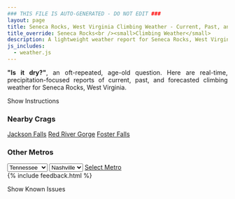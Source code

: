 ```yaml
---
### THIS FILE IS AUTO-GENERATED - DO NOT EDIT ###
layout: page
title: Seneca Rocks, West Virginia Climbing Weather - Current, Past, and Forecasted Report
title_override: Seneca Rocks<br /><small>Climbing Weather</small>
description: A lightweight weather report for Seneca Rocks, West Virginia. Optimized for slow internet connections.
js_includes:
  - weather.js
---
```


<section class="measure center lh-copy f5-ns f6 ph2 mv4" style="text-align: justify;">
<strong>"Is it dry?"</strong>, an oft-repeated, age-old question. Here are real-time,
precipitation-focused reports of current, past, and forecasted climbing weather for Seneca Rocks, West Virginia.
</section>

<p id="settings-toggle" class="mw5 b center tc hover-light-red black-70 pointer">Show Instructions</p>
<section id="settings" class="overflow-hidden" style="display:none;">
    <div class="mv2 ph2 center">
        <div class="fn f6 tc pv2">
            <p class="measure lh-copy center"><strong>Show/hide hourly forecasts</strong> by clicking the desired day.</p>
            <hr class="mw5 p0 mv2 o-60 b0 bt b--light-red light-red bg-light-red">
            <p class="measure lh-copy center"><strong>Current and Past conditions</strong> are measured by the nearest weather station. <strong>Forecast conditions</strong> are calculated and polled separately.</p>
            <hr class="mw5 p0 mv2 o-60 b0 bt b--light-red light-red bg-light-red">
            <p class="measure lh-copy center"><strong>Having issues?</strong> Try <a id="clear-cache" class="no-underline relative fancy-link light-red hover-light-red" href="#">clearing the local cache</a>.</p>
            <hr class="mw5 p0 mv2 o-60 b0 bt b--light-red light-red bg-light-red">
            <p class="measure lh-copy center">Weather data sourced from <a class="no-underline fancy-link relative light-red" target="_blank" href="https://www.weather.gov/documentation/services-web-api">weather.gov</a>.</p>
        </div>
    </div>
</section>
<section id="weather" data-crag="seneca-rocks-west-virginia" class="mv4-ns mv3 ph2 center"></section>
<section id="nearby" class="tc lh-copy">
  <h3>Nearby Crags</h3>
<a class="nowrap no-underline fancy-link relative light-red mh3" href="/crags/jackson-falls-illinois-weather.html">Jackson Falls</a>
<a class="nowrap no-underline fancy-link relative light-red mh3" href="/crags/red-river-gorge-kentucky-weather.html">Red River Gorge</a>
<a class="nowrap no-underline fancy-link relative light-red mh3" href="/crags/foster-falls-tennessee-weather.html">Foster Falls</a>
</section>
<section id="nearby" class="tc lh-copy">
  <h3>Other Metros</h3>
  <select class="ma1 bg-near-white pa2" id="stateSel">
    <option value="Texas">Texas</option>
    <option value="Washington">Washington</option>
    <option value="Colorado">Colorado</option>
    <option value="Tennessee" selected>Tennessee</option>
    <option value="Utah">Utah</option>
    <option value="California">California</option>
  </select>
  <select class="ma1 bg-near-white pa2" id="citySel">
    <option value="Nashville" selected>Nashville</option>
  </select>
  <a id="selectMetro" class="f6 link dim ph3 pv2 ma1 dib white bg-light-red" href="/crags/nashville-tennessee-weather.html">Select Metro</a>
  <script>
    var states = [];
    states["Texas"] = "Austin"
    states["Washington"] = "Seattle"
    states["Colorado"] = "Denver"
    states["Tennessee"] = "Nashville"
    states["Utah"] = "Salt Lake City"
    states["California"] = "San Francisco|Los Angeles"
  </script>
</section>
{% include feedback.html %}
<p id="issues-toggle" class="mw5 b center tc hover-light-red black-70 pointer">Show Known Issues</p>
<section id="issues" class="overflow-hidden tc f6">
</section>

<script>
  var weekly_LWX_14_57 = {"updated":"2022-03-15T08:31:41+00:00","units":"us","forecastGenerator":"BaselineForecastGenerator","generatedAt":"2022-03-15T08:38:47+00:00","updateTime":"2022-03-15T08:31:41+00:00","validTimes":"2022-03-15T02:00:00+00:00/P7DT23H","elevation":{"unitCode":"wmoUnit:m","value":631.8504},"periods":[{"number":1,"name":"Overnight","startTime":"2022-03-15T04:00:00-04:00","endTime":"2022-03-15T06:00:00-04:00","isDaytime":false,"temperature":36,"temperatureUnit":"F","temperatureTrend":null,"windSpeed":"3 mph","windDirection":"SW","icon":"https://api.weather.gov/icons/land/night/few?size=medium","shortForecast":"Mostly Clear","detailedForecast":"Mostly clear, with a low around 36. Southwest wind around 3 mph."},{"number":2,"name":"Tuesday","startTime":"2022-03-15T06:00:00-04:00","endTime":"2022-03-15T18:00:00-04:00","isDaytime":true,"temperature":60,"temperatureUnit":"F","temperatureTrend":null,"windSpeed":"3 to 8 mph","windDirection":"W","icon":"https://api.weather.gov/icons/land/day/sct?size=medium","shortForecast":"Mostly Sunny","detailedForecast":"Mostly sunny, with a high near 60. West wind 3 to 8 mph."},{"number":3,"name":"Tuesday Night","startTime":"2022-03-15T18:00:00-04:00","endTime":"2022-03-16T06:00:00-04:00","isDaytime":false,"temperature":37,"temperatureUnit":"F","temperatureTrend":null,"windSpeed":"2 to 7 mph","windDirection":"SW","icon":"https://api.weather.gov/icons/land/night/few?size=medium","shortForecast":"Mostly Clear","detailedForecast":"Mostly clear, with a low around 37. Southwest wind 2 to 7 mph."},{"number":4,"name":"Wednesday","startTime":"2022-03-16T06:00:00-04:00","endTime":"2022-03-16T18:00:00-04:00","isDaytime":true,"temperature":64,"temperatureUnit":"F","temperatureTrend":null,"windSpeed":"2 to 8 mph","windDirection":"S","icon":"https://api.weather.gov/icons/land/day/sct?size=medium","shortForecast":"Mostly Sunny","detailedForecast":"Mostly sunny, with a high near 64. South wind 2 to 8 mph."},{"number":5,"name":"Wednesday Night","startTime":"2022-03-16T18:00:00-04:00","endTime":"2022-03-17T06:00:00-04:00","isDaytime":false,"temperature":46,"temperatureUnit":"F","temperatureTrend":null,"windSpeed":"2 to 7 mph","windDirection":"SE","icon":"https://api.weather.gov/icons/land/night/rain_showers,40/rain_showers,60?size=medium","shortForecast":"Rain Showers Likely","detailedForecast":"Rain showers likely after 8pm. Mostly cloudy, with a low around 46. Southeast wind 2 to 7 mph. Chance of precipitation is 60%."},{"number":6,"name":"Thursday","startTime":"2022-03-17T06:00:00-04:00","endTime":"2022-03-17T18:00:00-04:00","isDaytime":true,"temperature":60,"temperatureUnit":"F","temperatureTrend":null,"windSpeed":"5 mph","windDirection":"NE","icon":"https://api.weather.gov/icons/land/day/rain_showers,60/rain_showers,50?size=medium","shortForecast":"Rain Showers Likely","detailedForecast":"Rain showers likely. Mostly cloudy, with a high near 60. Chance of precipitation is 60%."},{"number":7,"name":"Thursday Night","startTime":"2022-03-17T18:00:00-04:00","endTime":"2022-03-18T06:00:00-04:00","isDaytime":false,"temperature":45,"temperatureUnit":"F","temperatureTrend":null,"windSpeed":"3 mph","windDirection":"W","icon":"https://api.weather.gov/icons/land/night/rain_showers,50/sct?size=medium","shortForecast":"Chance Rain Showers then Partly Cloudy","detailedForecast":"A chance of rain showers before 8pm. Partly cloudy, with a low around 45. Chance of precipitation is 50%."},{"number":8,"name":"Friday","startTime":"2022-03-18T06:00:00-04:00","endTime":"2022-03-18T18:00:00-04:00","isDaytime":true,"temperature":68,"temperatureUnit":"F","temperatureTrend":null,"windSpeed":"2 to 10 mph","windDirection":"SW","icon":"https://api.weather.gov/icons/land/day/sct/rain_showers,40?size=medium","shortForecast":"Mostly Sunny then Chance Rain Showers","detailedForecast":"A chance of rain showers after 2pm. Mostly sunny, with a high near 68. Chance of precipitation is 40%."},{"number":9,"name":"Friday Night","startTime":"2022-03-18T18:00:00-04:00","endTime":"2022-03-19T06:00:00-04:00","isDaytime":false,"temperature":42,"temperatureUnit":"F","temperatureTrend":null,"windSpeed":"10 mph","windDirection":"SW","icon":"https://api.weather.gov/icons/land/night/rain_showers,70?size=medium","shortForecast":"Rain Showers Likely","detailedForecast":"Rain showers likely. Mostly cloudy, with a low around 42. Chance of precipitation is 70%."},{"number":10,"name":"Saturday","startTime":"2022-03-19T06:00:00-04:00","endTime":"2022-03-19T18:00:00-04:00","isDaytime":true,"temperature":53,"temperatureUnit":"F","temperatureTrend":null,"windSpeed":"10 to 15 mph","windDirection":"W","icon":"https://api.weather.gov/icons/land/day/rain_showers,40/rain_showers,30?size=medium","shortForecast":"Chance Rain Showers","detailedForecast":"A chance of rain showers. Mostly sunny, with a high near 53. Chance of precipitation is 40%."},{"number":11,"name":"Saturday Night","startTime":"2022-03-19T18:00:00-04:00","endTime":"2022-03-20T06:00:00-04:00","isDaytime":false,"temperature":35,"temperatureUnit":"F","temperatureTrend":null,"windSpeed":"15 mph","windDirection":"W","icon":"https://api.weather.gov/icons/land/night/rain_showers/sct?size=medium","shortForecast":"Slight Chance Rain Showers then Partly Cloudy","detailedForecast":"A slight chance of rain showers before 8pm. Partly cloudy, with a low around 35."},{"number":12,"name":"Sunday","startTime":"2022-03-20T06:00:00-04:00","endTime":"2022-03-20T18:00:00-04:00","isDaytime":true,"temperature":56,"temperatureUnit":"F","temperatureTrend":null,"windSpeed":"13 mph","windDirection":"W","icon":"https://api.weather.gov/icons/land/day/few?size=medium","shortForecast":"Sunny","detailedForecast":"Sunny, with a high near 56."},{"number":13,"name":"Sunday Night","startTime":"2022-03-20T18:00:00-04:00","endTime":"2022-03-21T06:00:00-04:00","isDaytime":false,"temperature":36,"temperatureUnit":"F","temperatureTrend":null,"windSpeed":"7 to 12 mph","windDirection":"W","icon":"https://api.weather.gov/icons/land/night/few?size=medium","shortForecast":"Mostly Clear","detailedForecast":"Mostly clear, with a low around 36."},{"number":14,"name":"Monday","startTime":"2022-03-21T06:00:00-04:00","endTime":"2022-03-21T18:00:00-04:00","isDaytime":true,"temperature":63,"temperatureUnit":"F","temperatureTrend":null,"windSpeed":"8 mph","windDirection":"W","icon":"https://api.weather.gov/icons/land/day/few?size=medium","shortForecast":"Sunny","detailedForecast":"Sunny, with a high near 63."}]}
  var hourly_LWX_14_57 = {"@context":["https://geojson.org/geojson-ld/geojson-context.jsonld",{"@version":"1.1","wx":"https://api.weather.gov/ontology#","geo":"http://www.opengis.net/ont/geosparql#","unit":"http://codes.wmo.int/common/unit/","@vocab":"https://api.weather.gov/ontology#"}],"type":"Feature","geometry":{"type":"Polygon","coordinates":[[[-79.3972496,38.8393141],[-79.40051389999999,38.8173131],[-79.37227449999999,38.8147678],[-79.36900429999999,38.8367685],[-79.3972496,38.8393141]]]},"properties":{"updated":"2022-03-15T08:31:41+00:00","units":"us","forecastGenerator":"HourlyForecastGenerator","generatedAt":"2022-03-15T08:38:48+00:00","updateTime":"2022-03-15T08:31:41+00:00","validTimes":"2022-03-15T02:00:00+00:00/P7DT23H","elevation":{"unitCode":"wmoUnit:m","value":631.8504},"periods":[{"number":1,"name":"","startTime":"2022-03-15T04:00:00-04:00","endTime":"2022-03-15T05:00:00-04:00","isDaytime":false,"temperature":38,"temperatureUnit":"F","temperatureTrend":null,"windSpeed":"3 mph","windDirection":"SW","icon":"https://api.weather.gov/icons/land/night/few?size=small","shortForecast":"Mostly Clear","detailedForecast":""},{"number":2,"name":"","startTime":"2022-03-15T05:00:00-04:00","endTime":"2022-03-15T06:00:00-04:00","isDaytime":false,"temperature":38,"temperatureUnit":"F","temperatureTrend":null,"windSpeed":"3 mph","windDirection":"SW","icon":"https://api.weather.gov/icons/land/night/few?size=small","shortForecast":"Mostly Clear","detailedForecast":""},{"number":3,"name":"","startTime":"2022-03-15T06:00:00-04:00","endTime":"2022-03-15T07:00:00-04:00","isDaytime":true,"temperature":38,"temperatureUnit":"F","temperatureTrend":null,"windSpeed":"3 mph","windDirection":"SW","icon":"https://api.weather.gov/icons/land/day/sct?size=small","shortForecast":"Mostly Sunny","detailedForecast":""},{"number":4,"name":"","startTime":"2022-03-15T07:00:00-04:00","endTime":"2022-03-15T08:00:00-04:00","isDaytime":true,"temperature":37,"temperatureUnit":"F","temperatureTrend":null,"windSpeed":"3 mph","windDirection":"W","icon":"https://api.weather.gov/icons/land/day/sct?size=small","shortForecast":"Mostly Sunny","detailedForecast":""},{"number":5,"name":"","startTime":"2022-03-15T08:00:00-04:00","endTime":"2022-03-15T09:00:00-04:00","isDaytime":true,"temperature":39,"temperatureUnit":"F","temperatureTrend":null,"windSpeed":"5 mph","windDirection":"W","icon":"https://api.weather.gov/icons/land/day/sct?size=small","shortForecast":"Mostly Sunny","detailedForecast":""},{"number":6,"name":"","startTime":"2022-03-15T09:00:00-04:00","endTime":"2022-03-15T10:00:00-04:00","isDaytime":true,"temperature":44,"temperatureUnit":"F","temperatureTrend":null,"windSpeed":"5 mph","windDirection":"W","icon":"https://api.weather.gov/icons/land/day/sct?size=small","shortForecast":"Mostly Sunny","detailedForecast":""},{"number":7,"name":"","startTime":"2022-03-15T10:00:00-04:00","endTime":"2022-03-15T11:00:00-04:00","isDaytime":true,"temperature":50,"temperatureUnit":"F","temperatureTrend":null,"windSpeed":"7 mph","windDirection":"W","icon":"https://api.weather.gov/icons/land/day/sct?size=small","shortForecast":"Mostly Sunny","detailedForecast":""},{"number":8,"name":"","startTime":"2022-03-15T11:00:00-04:00","endTime":"2022-03-15T12:00:00-04:00","isDaytime":true,"temperature":54,"temperatureUnit":"F","temperatureTrend":null,"windSpeed":"8 mph","windDirection":"W","icon":"https://api.weather.gov/icons/land/day/sct?size=small","shortForecast":"Mostly Sunny","detailedForecast":""},{"number":9,"name":"","startTime":"2022-03-15T12:00:00-04:00","endTime":"2022-03-15T13:00:00-04:00","isDaytime":true,"temperature":57,"temperatureUnit":"F","temperatureTrend":null,"windSpeed":"8 mph","windDirection":"W","icon":"https://api.weather.gov/icons/land/day/sct?size=small","shortForecast":"Mostly Sunny","detailedForecast":""},{"number":10,"name":"","startTime":"2022-03-15T13:00:00-04:00","endTime":"2022-03-15T14:00:00-04:00","isDaytime":true,"temperature":58,"temperatureUnit":"F","temperatureTrend":null,"windSpeed":"7 mph","windDirection":"W","icon":"https://api.weather.gov/icons/land/day/bkn?size=small","shortForecast":"Partly Sunny","detailedForecast":""},{"number":11,"name":"","startTime":"2022-03-15T14:00:00-04:00","endTime":"2022-03-15T15:00:00-04:00","isDaytime":true,"temperature":60,"temperatureUnit":"F","temperatureTrend":null,"windSpeed":"7 mph","windDirection":"W","icon":"https://api.weather.gov/icons/land/day/bkn?size=small","shortForecast":"Partly Sunny","detailedForecast":""},{"number":12,"name":"","startTime":"2022-03-15T15:00:00-04:00","endTime":"2022-03-15T16:00:00-04:00","isDaytime":true,"temperature":60,"temperatureUnit":"F","temperatureTrend":null,"windSpeed":"8 mph","windDirection":"W","icon":"https://api.weather.gov/icons/land/day/sct?size=small","shortForecast":"Mostly Sunny","detailedForecast":""},{"number":13,"name":"","startTime":"2022-03-15T16:00:00-04:00","endTime":"2022-03-15T17:00:00-04:00","isDaytime":true,"temperature":60,"temperatureUnit":"F","temperatureTrend":null,"windSpeed":"8 mph","windDirection":"W","icon":"https://api.weather.gov/icons/land/day/sct?size=small","shortForecast":"Mostly Sunny","detailedForecast":""},{"number":14,"name":"","startTime":"2022-03-15T17:00:00-04:00","endTime":"2022-03-15T18:00:00-04:00","isDaytime":true,"temperature":60,"temperatureUnit":"F","temperatureTrend":null,"windSpeed":"8 mph","windDirection":"W","icon":"https://api.weather.gov/icons/land/day/sct?size=small","shortForecast":"Mostly Sunny","detailedForecast":""},{"number":15,"name":"","startTime":"2022-03-15T18:00:00-04:00","endTime":"2022-03-15T19:00:00-04:00","isDaytime":false,"temperature":57,"temperatureUnit":"F","temperatureTrend":null,"windSpeed":"7 mph","windDirection":"W","icon":"https://api.weather.gov/icons/land/night/few?size=small","shortForecast":"Mostly Clear","detailedForecast":""},{"number":16,"name":"","startTime":"2022-03-15T19:00:00-04:00","endTime":"2022-03-15T20:00:00-04:00","isDaytime":false,"temperature":54,"temperatureUnit":"F","temperatureTrend":null,"windSpeed":"5 mph","windDirection":"W","icon":"https://api.weather.gov/icons/land/night/few?size=small","shortForecast":"Mostly Clear","detailedForecast":""},{"number":17,"name":"","startTime":"2022-03-15T20:00:00-04:00","endTime":"2022-03-15T21:00:00-04:00","isDaytime":false,"temperature":50,"temperatureUnit":"F","temperatureTrend":null,"windSpeed":"5 mph","windDirection":"W","icon":"https://api.weather.gov/icons/land/night/few?size=small","shortForecast":"Mostly Clear","detailedForecast":""},{"number":18,"name":"","startTime":"2022-03-15T21:00:00-04:00","endTime":"2022-03-15T22:00:00-04:00","isDaytime":false,"temperature":47,"temperatureUnit":"F","temperatureTrend":null,"windSpeed":"3 mph","windDirection":"SW","icon":"https://api.weather.gov/icons/land/night/few?size=small","shortForecast":"Mostly Clear","detailedForecast":""},{"number":19,"name":"","startTime":"2022-03-15T22:00:00-04:00","endTime":"2022-03-15T23:00:00-04:00","isDaytime":false,"temperature":46,"temperatureUnit":"F","temperatureTrend":null,"windSpeed":"3 mph","windDirection":"SW","icon":"https://api.weather.gov/icons/land/night/few?size=small","shortForecast":"Mostly Clear","detailedForecast":""},{"number":20,"name":"","startTime":"2022-03-15T23:00:00-04:00","endTime":"2022-03-16T00:00:00-04:00","isDaytime":false,"temperature":44,"temperatureUnit":"F","temperatureTrend":null,"windSpeed":"3 mph","windDirection":"SW","icon":"https://api.weather.gov/icons/land/night/few?size=small","shortForecast":"Mostly Clear","detailedForecast":""},{"number":21,"name":"","startTime":"2022-03-16T00:00:00-04:00","endTime":"2022-03-16T01:00:00-04:00","isDaytime":false,"temperature":44,"temperatureUnit":"F","temperatureTrend":null,"windSpeed":"2 mph","windDirection":"W","icon":"https://api.weather.gov/icons/land/night/few?size=small","shortForecast":"Mostly Clear","detailedForecast":""},{"number":22,"name":"","startTime":"2022-03-16T01:00:00-04:00","endTime":"2022-03-16T02:00:00-04:00","isDaytime":false,"temperature":43,"temperatureUnit":"F","temperatureTrend":null,"windSpeed":"3 mph","windDirection":"W","icon":"https://api.weather.gov/icons/land/night/few?size=small","shortForecast":"Mostly Clear","detailedForecast":""},{"number":23,"name":"","startTime":"2022-03-16T02:00:00-04:00","endTime":"2022-03-16T03:00:00-04:00","isDaytime":false,"temperature":42,"temperatureUnit":"F","temperatureTrend":null,"windSpeed":"5 mph","windDirection":"SW","icon":"https://api.weather.gov/icons/land/night/few?size=small","shortForecast":"Mostly Clear","detailedForecast":""},{"number":24,"name":"","startTime":"2022-03-16T03:00:00-04:00","endTime":"2022-03-16T04:00:00-04:00","isDaytime":false,"temperature":41,"temperatureUnit":"F","temperatureTrend":null,"windSpeed":"2 mph","windDirection":"SW","icon":"https://api.weather.gov/icons/land/night/few?size=small","shortForecast":"Mostly Clear","detailedForecast":""},{"number":25,"name":"","startTime":"2022-03-16T04:00:00-04:00","endTime":"2022-03-16T05:00:00-04:00","isDaytime":false,"temperature":40,"temperatureUnit":"F","temperatureTrend":null,"windSpeed":"2 mph","windDirection":"SW","icon":"https://api.weather.gov/icons/land/night/few?size=small","shortForecast":"Mostly Clear","detailedForecast":""},{"number":26,"name":"","startTime":"2022-03-16T05:00:00-04:00","endTime":"2022-03-16T06:00:00-04:00","isDaytime":false,"temperature":39,"temperatureUnit":"F","temperatureTrend":null,"windSpeed":"2 mph","windDirection":"SW","icon":"https://api.weather.gov/icons/land/night/few?size=small","shortForecast":"Mostly Clear","detailedForecast":""},{"number":27,"name":"","startTime":"2022-03-16T06:00:00-04:00","endTime":"2022-03-16T07:00:00-04:00","isDaytime":true,"temperature":39,"temperatureUnit":"F","temperatureTrend":null,"windSpeed":"2 mph","windDirection":"SW","icon":"https://api.weather.gov/icons/land/day/few?size=small","shortForecast":"Sunny","detailedForecast":""},{"number":28,"name":"","startTime":"2022-03-16T07:00:00-04:00","endTime":"2022-03-16T08:00:00-04:00","isDaytime":true,"temperature":39,"temperatureUnit":"F","temperatureTrend":null,"windSpeed":"2 mph","windDirection":"SW","icon":"https://api.weather.gov/icons/land/day/few?size=small","shortForecast":"Sunny","detailedForecast":""},{"number":29,"name":"","startTime":"2022-03-16T08:00:00-04:00","endTime":"2022-03-16T09:00:00-04:00","isDaytime":true,"temperature":39,"temperatureUnit":"F","temperatureTrend":null,"windSpeed":"2 mph","windDirection":"SW","icon":"https://api.weather.gov/icons/land/day/few?size=small","shortForecast":"Sunny","detailedForecast":""},{"number":30,"name":"","startTime":"2022-03-16T09:00:00-04:00","endTime":"2022-03-16T10:00:00-04:00","isDaytime":true,"temperature":43,"temperatureUnit":"F","temperatureTrend":null,"windSpeed":"2 mph","windDirection":"SW","icon":"https://api.weather.gov/icons/land/day/few?size=small","shortForecast":"Sunny","detailedForecast":""},{"number":31,"name":"","startTime":"2022-03-16T10:00:00-04:00","endTime":"2022-03-16T11:00:00-04:00","isDaytime":true,"temperature":50,"temperatureUnit":"F","temperatureTrend":null,"windSpeed":"2 mph","windDirection":"S","icon":"https://api.weather.gov/icons/land/day/few?size=small","shortForecast":"Sunny","detailedForecast":""},{"number":32,"name":"","startTime":"2022-03-16T11:00:00-04:00","endTime":"2022-03-16T12:00:00-04:00","isDaytime":true,"temperature":56,"temperatureUnit":"F","temperatureTrend":null,"windSpeed":"3 mph","windDirection":"SE","icon":"https://api.weather.gov/icons/land/day/few?size=small","shortForecast":"Sunny","detailedForecast":""},{"number":33,"name":"","startTime":"2022-03-16T12:00:00-04:00","endTime":"2022-03-16T13:00:00-04:00","isDaytime":true,"temperature":60,"temperatureUnit":"F","temperatureTrend":null,"windSpeed":"5 mph","windDirection":"SE","icon":"https://api.weather.gov/icons/land/day/few?size=small","shortForecast":"Sunny","detailedForecast":""},{"number":34,"name":"","startTime":"2022-03-16T13:00:00-04:00","endTime":"2022-03-16T14:00:00-04:00","isDaytime":true,"temperature":62,"temperatureUnit":"F","temperatureTrend":null,"windSpeed":"6 mph","windDirection":"SE","icon":"https://api.weather.gov/icons/land/day/sct?size=small","shortForecast":"Mostly Sunny","detailedForecast":""},{"number":35,"name":"","startTime":"2022-03-16T14:00:00-04:00","endTime":"2022-03-16T15:00:00-04:00","isDaytime":true,"temperature":63,"temperatureUnit":"F","temperatureTrend":null,"windSpeed":"7 mph","windDirection":"SE","icon":"https://api.weather.gov/icons/land/day/sct?size=small","shortForecast":"Mostly Sunny","detailedForecast":""},{"number":36,"name":"","startTime":"2022-03-16T15:00:00-04:00","endTime":"2022-03-16T16:00:00-04:00","isDaytime":true,"temperature":64,"temperatureUnit":"F","temperatureTrend":null,"windSpeed":"8 mph","windDirection":"SE","icon":"https://api.weather.gov/icons/land/day/sct?size=small","shortForecast":"Mostly Sunny","detailedForecast":""},{"number":37,"name":"","startTime":"2022-03-16T16:00:00-04:00","endTime":"2022-03-16T17:00:00-04:00","isDaytime":true,"temperature":63,"temperatureUnit":"F","temperatureTrend":null,"windSpeed":"8 mph","windDirection":"S","icon":"https://api.weather.gov/icons/land/day/bkn?size=small","shortForecast":"Partly Sunny","detailedForecast":""},{"number":38,"name":"","startTime":"2022-03-16T17:00:00-04:00","endTime":"2022-03-16T18:00:00-04:00","isDaytime":true,"temperature":62,"temperatureUnit":"F","temperatureTrend":null,"windSpeed":"8 mph","windDirection":"S","icon":"https://api.weather.gov/icons/land/day/bkn?size=small","shortForecast":"Partly Sunny","detailedForecast":""},{"number":39,"name":"","startTime":"2022-03-16T18:00:00-04:00","endTime":"2022-03-16T19:00:00-04:00","isDaytime":false,"temperature":59,"temperatureUnit":"F","temperatureTrend":null,"windSpeed":"7 mph","windDirection":"S","icon":"https://api.weather.gov/icons/land/night/bkn?size=small","shortForecast":"Mostly Cloudy","detailedForecast":""},{"number":40,"name":"","startTime":"2022-03-16T19:00:00-04:00","endTime":"2022-03-16T20:00:00-04:00","isDaytime":false,"temperature":56,"temperatureUnit":"F","temperatureTrend":null,"windSpeed":"6 mph","windDirection":"S","icon":"https://api.weather.gov/icons/land/night/bkn?size=small","shortForecast":"Mostly Cloudy","detailedForecast":""},{"number":41,"name":"","startTime":"2022-03-16T20:00:00-04:00","endTime":"2022-03-16T21:00:00-04:00","isDaytime":false,"temperature":53,"temperatureUnit":"F","temperatureTrend":null,"windSpeed":"5 mph","windDirection":"S","icon":"https://api.weather.gov/icons/land/night/rain_showers?size=small","shortForecast":"Chance Rain Showers","detailedForecast":""},{"number":42,"name":"","startTime":"2022-03-16T21:00:00-04:00","endTime":"2022-03-16T22:00:00-04:00","isDaytime":false,"temperature":52,"temperatureUnit":"F","temperatureTrend":null,"windSpeed":"3 mph","windDirection":"S","icon":"https://api.weather.gov/icons/land/night/rain_showers?size=small","shortForecast":"Chance Rain Showers","detailedForecast":""},{"number":43,"name":"","startTime":"2022-03-16T22:00:00-04:00","endTime":"2022-03-16T23:00:00-04:00","isDaytime":false,"temperature":51,"temperatureUnit":"F","temperatureTrend":null,"windSpeed":"2 mph","windDirection":"SE","icon":"https://api.weather.gov/icons/land/night/rain_showers?size=small","shortForecast":"Chance Rain Showers","detailedForecast":""},{"number":44,"name":"","startTime":"2022-03-16T23:00:00-04:00","endTime":"2022-03-17T00:00:00-04:00","isDaytime":false,"temperature":51,"temperatureUnit":"F","temperatureTrend":null,"windSpeed":"2 mph","windDirection":"SE","icon":"https://api.weather.gov/icons/land/night/rain_showers?size=small","shortForecast":"Chance Rain Showers","detailedForecast":""},{"number":45,"name":"","startTime":"2022-03-17T00:00:00-04:00","endTime":"2022-03-17T01:00:00-04:00","isDaytime":false,"temperature":50,"temperatureUnit":"F","temperatureTrend":null,"windSpeed":"2 mph","windDirection":"SE","icon":"https://api.weather.gov/icons/land/night/rain_showers?size=small","shortForecast":"Chance Rain Showers","detailedForecast":""},{"number":46,"name":"","startTime":"2022-03-17T01:00:00-04:00","endTime":"2022-03-17T02:00:00-04:00","isDaytime":false,"temperature":50,"temperatureUnit":"F","temperatureTrend":null,"windSpeed":"3 mph","windDirection":"SE","icon":"https://api.weather.gov/icons/land/night/rain_showers?size=small","shortForecast":"Chance Rain Showers","detailedForecast":""},{"number":47,"name":"","startTime":"2022-03-17T02:00:00-04:00","endTime":"2022-03-17T03:00:00-04:00","isDaytime":false,"temperature":49,"temperatureUnit":"F","temperatureTrend":null,"windSpeed":"3 mph","windDirection":"SE","icon":"https://api.weather.gov/icons/land/night/rain_showers?size=small","shortForecast":"Rain Showers Likely","detailedForecast":""},{"number":48,"name":"","startTime":"2022-03-17T03:00:00-04:00","endTime":"2022-03-17T04:00:00-04:00","isDaytime":false,"temperature":48,"temperatureUnit":"F","temperatureTrend":null,"windSpeed":"3 mph","windDirection":"SE","icon":"https://api.weather.gov/icons/land/night/rain_showers?size=small","shortForecast":"Rain Showers Likely","detailedForecast":""},{"number":49,"name":"","startTime":"2022-03-17T04:00:00-04:00","endTime":"2022-03-17T05:00:00-04:00","isDaytime":false,"temperature":48,"temperatureUnit":"F","temperatureTrend":null,"windSpeed":"2 mph","windDirection":"SE","icon":"https://api.weather.gov/icons/land/night/rain_showers?size=small","shortForecast":"Rain Showers Likely","detailedForecast":""},{"number":50,"name":"","startTime":"2022-03-17T05:00:00-04:00","endTime":"2022-03-17T06:00:00-04:00","isDaytime":false,"temperature":47,"temperatureUnit":"F","temperatureTrend":null,"windSpeed":"2 mph","windDirection":"SE","icon":"https://api.weather.gov/icons/land/night/rain_showers?size=small","shortForecast":"Rain Showers Likely","detailedForecast":""},{"number":51,"name":"","startTime":"2022-03-17T06:00:00-04:00","endTime":"2022-03-17T07:00:00-04:00","isDaytime":true,"temperature":46,"temperatureUnit":"F","temperatureTrend":null,"windSpeed":"2 mph","windDirection":"SE","icon":"https://api.weather.gov/icons/land/day/rain_showers?size=small","shortForecast":"Rain Showers Likely","detailedForecast":""},{"number":52,"name":"","startTime":"2022-03-17T07:00:00-04:00","endTime":"2022-03-17T08:00:00-04:00","isDaytime":true,"temperature":46,"temperatureUnit":"F","temperatureTrend":null,"windSpeed":"2 mph","windDirection":"E","icon":"https://api.weather.gov/icons/land/day/rain_showers?size=small","shortForecast":"Rain Showers Likely","detailedForecast":""},{"number":53,"name":"","startTime":"2022-03-17T08:00:00-04:00","endTime":"2022-03-17T09:00:00-04:00","isDaytime":true,"temperature":46,"temperatureUnit":"F","temperatureTrend":null,"windSpeed":"2 mph","windDirection":"E","icon":"https://api.weather.gov/icons/land/day/rain_showers?size=small","shortForecast":"Chance Rain Showers","detailedForecast":""},{"number":54,"name":"","startTime":"2022-03-17T09:00:00-04:00","endTime":"2022-03-17T10:00:00-04:00","isDaytime":true,"temperature":47,"temperatureUnit":"F","temperatureTrend":null,"windSpeed":"2 mph","windDirection":"E","icon":"https://api.weather.gov/icons/land/day/rain_showers?size=small","shortForecast":"Chance Rain Showers","detailedForecast":""},{"number":55,"name":"","startTime":"2022-03-17T10:00:00-04:00","endTime":"2022-03-17T11:00:00-04:00","isDaytime":true,"temperature":50,"temperatureUnit":"F","temperatureTrend":null,"windSpeed":"2 mph","windDirection":"E","icon":"https://api.weather.gov/icons/land/day/rain_showers?size=small","shortForecast":"Chance Rain Showers","detailedForecast":""},{"number":56,"name":"","startTime":"2022-03-17T11:00:00-04:00","endTime":"2022-03-17T12:00:00-04:00","isDaytime":true,"temperature":52,"temperatureUnit":"F","temperatureTrend":null,"windSpeed":"2 mph","windDirection":"E","icon":"https://api.weather.gov/icons/land/day/rain_showers?size=small","shortForecast":"Chance Rain Showers","detailedForecast":""},{"number":57,"name":"","startTime":"2022-03-17T12:00:00-04:00","endTime":"2022-03-17T13:00:00-04:00","isDaytime":true,"temperature":54,"temperatureUnit":"F","temperatureTrend":null,"windSpeed":"3 mph","windDirection":"NE","icon":"https://api.weather.gov/icons/land/day/rain_showers?size=small","shortForecast":"Chance Rain Showers","detailedForecast":""},{"number":58,"name":"","startTime":"2022-03-17T13:00:00-04:00","endTime":"2022-03-17T14:00:00-04:00","isDaytime":true,"temperature":56,"temperatureUnit":"F","temperatureTrend":null,"windSpeed":"3 mph","windDirection":"N","icon":"https://api.weather.gov/icons/land/day/rain_showers?size=small","shortForecast":"Chance Rain Showers","detailedForecast":""},{"number":59,"name":"","startTime":"2022-03-17T14:00:00-04:00","endTime":"2022-03-17T15:00:00-04:00","isDaytime":true,"temperature":58,"temperatureUnit":"F","temperatureTrend":null,"windSpeed":"5 mph","windDirection":"NW","icon":"https://api.weather.gov/icons/land/day/rain_showers?size=small","shortForecast":"Chance Rain Showers","detailedForecast":""},{"number":60,"name":"","startTime":"2022-03-17T15:00:00-04:00","endTime":"2022-03-17T16:00:00-04:00","isDaytime":true,"temperature":59,"temperatureUnit":"F","temperatureTrend":null,"windSpeed":"5 mph","windDirection":"NW","icon":"https://api.weather.gov/icons/land/day/rain_showers?size=small","shortForecast":"Chance Rain Showers","detailedForecast":""},{"number":61,"name":"","startTime":"2022-03-17T16:00:00-04:00","endTime":"2022-03-17T17:00:00-04:00","isDaytime":true,"temperature":59,"temperatureUnit":"F","temperatureTrend":null,"windSpeed":"5 mph","windDirection":"NW","icon":"https://api.weather.gov/icons/land/day/rain_showers?size=small","shortForecast":"Chance Rain Showers","detailedForecast":""},{"number":62,"name":"","startTime":"2022-03-17T17:00:00-04:00","endTime":"2022-03-17T18:00:00-04:00","isDaytime":true,"temperature":59,"temperatureUnit":"F","temperatureTrend":null,"windSpeed":"5 mph","windDirection":"W","icon":"https://api.weather.gov/icons/land/day/rain_showers?size=small","shortForecast":"Chance Rain Showers","detailedForecast":""},{"number":63,"name":"","startTime":"2022-03-17T18:00:00-04:00","endTime":"2022-03-17T19:00:00-04:00","isDaytime":false,"temperature":58,"temperatureUnit":"F","temperatureTrend":null,"windSpeed":"3 mph","windDirection":"W","icon":"https://api.weather.gov/icons/land/night/rain_showers?size=small","shortForecast":"Chance Rain Showers","detailedForecast":""},{"number":64,"name":"","startTime":"2022-03-17T19:00:00-04:00","endTime":"2022-03-17T20:00:00-04:00","isDaytime":false,"temperature":56,"temperatureUnit":"F","temperatureTrend":null,"windSpeed":"3 mph","windDirection":"W","icon":"https://api.weather.gov/icons/land/night/rain_showers?size=small","shortForecast":"Chance Rain Showers","detailedForecast":""},{"number":65,"name":"","startTime":"2022-03-17T20:00:00-04:00","endTime":"2022-03-17T21:00:00-04:00","isDaytime":false,"temperature":54,"temperatureUnit":"F","temperatureTrend":null,"windSpeed":"2 mph","windDirection":"W","icon":"https://api.weather.gov/icons/land/night/sct?size=small","shortForecast":"Partly Cloudy","detailedForecast":""},{"number":66,"name":"","startTime":"2022-03-17T21:00:00-04:00","endTime":"2022-03-17T22:00:00-04:00","isDaytime":false,"temperature":53,"temperatureUnit":"F","temperatureTrend":null,"windSpeed":"2 mph","windDirection":"W","icon":"https://api.weather.gov/icons/land/night/sct?size=small","shortForecast":"Partly Cloudy","detailedForecast":""},{"number":67,"name":"","startTime":"2022-03-17T22:00:00-04:00","endTime":"2022-03-17T23:00:00-04:00","isDaytime":false,"temperature":52,"temperatureUnit":"F","temperatureTrend":null,"windSpeed":"2 mph","windDirection":"W","icon":"https://api.weather.gov/icons/land/night/bkn?size=small","shortForecast":"Mostly Cloudy","detailedForecast":""},{"number":68,"name":"","startTime":"2022-03-17T23:00:00-04:00","endTime":"2022-03-18T00:00:00-04:00","isDaytime":false,"temperature":51,"temperatureUnit":"F","temperatureTrend":null,"windSpeed":"2 mph","windDirection":"W","icon":"https://api.weather.gov/icons/land/night/bkn?size=small","shortForecast":"Mostly Cloudy","detailedForecast":""},{"number":69,"name":"","startTime":"2022-03-18T00:00:00-04:00","endTime":"2022-03-18T01:00:00-04:00","isDaytime":false,"temperature":50,"temperatureUnit":"F","temperatureTrend":null,"windSpeed":"2 mph","windDirection":"W","icon":"https://api.weather.gov/icons/land/night/bkn?size=small","shortForecast":"Mostly Cloudy","detailedForecast":""},{"number":70,"name":"","startTime":"2022-03-18T01:00:00-04:00","endTime":"2022-03-18T02:00:00-04:00","isDaytime":false,"temperature":50,"temperatureUnit":"F","temperatureTrend":null,"windSpeed":"3 mph","windDirection":"W","icon":"https://api.weather.gov/icons/land/night/bkn?size=small","shortForecast":"Mostly Cloudy","detailedForecast":""},{"number":71,"name":"","startTime":"2022-03-18T02:00:00-04:00","endTime":"2022-03-18T03:00:00-04:00","isDaytime":false,"temperature":49,"temperatureUnit":"F","temperatureTrend":null,"windSpeed":"3 mph","windDirection":"W","icon":"https://api.weather.gov/icons/land/night/bkn?size=small","shortForecast":"Mostly Cloudy","detailedForecast":""},{"number":72,"name":"","startTime":"2022-03-18T03:00:00-04:00","endTime":"2022-03-18T04:00:00-04:00","isDaytime":false,"temperature":48,"temperatureUnit":"F","temperatureTrend":null,"windSpeed":"3 mph","windDirection":"W","icon":"https://api.weather.gov/icons/land/night/sct?size=small","shortForecast":"Partly Cloudy","detailedForecast":""},{"number":73,"name":"","startTime":"2022-03-18T04:00:00-04:00","endTime":"2022-03-18T05:00:00-04:00","isDaytime":false,"temperature":48,"temperatureUnit":"F","temperatureTrend":null,"windSpeed":"2 mph","windDirection":"SW","icon":"https://api.weather.gov/icons/land/night/sct?size=small","shortForecast":"Partly Cloudy","detailedForecast":""},{"number":74,"name":"","startTime":"2022-03-18T05:00:00-04:00","endTime":"2022-03-18T06:00:00-04:00","isDaytime":false,"temperature":47,"temperatureUnit":"F","temperatureTrend":null,"windSpeed":"2 mph","windDirection":"SW","icon":"https://api.weather.gov/icons/land/night/sct?size=small","shortForecast":"Partly Cloudy","detailedForecast":""},{"number":75,"name":"","startTime":"2022-03-18T06:00:00-04:00","endTime":"2022-03-18T07:00:00-04:00","isDaytime":true,"temperature":46,"temperatureUnit":"F","temperatureTrend":null,"windSpeed":"3 mph","windDirection":"SW","icon":"https://api.weather.gov/icons/land/day/sct?size=small","shortForecast":"Mostly Sunny","detailedForecast":""},{"number":76,"name":"","startTime":"2022-03-18T07:00:00-04:00","endTime":"2022-03-18T08:00:00-04:00","isDaytime":true,"temperature":45,"temperatureUnit":"F","temperatureTrend":null,"windSpeed":"5 mph","windDirection":"SW","icon":"https://api.weather.gov/icons/land/day/few?size=small","shortForecast":"Sunny","detailedForecast":""},{"number":77,"name":"","startTime":"2022-03-18T08:00:00-04:00","endTime":"2022-03-18T09:00:00-04:00","isDaytime":true,"temperature":46,"temperatureUnit":"F","temperatureTrend":null,"windSpeed":"2 mph","windDirection":"SW","icon":"https://api.weather.gov/icons/land/day/sct?size=small","shortForecast":"Mostly Sunny","detailedForecast":""},{"number":78,"name":"","startTime":"2022-03-18T09:00:00-04:00","endTime":"2022-03-18T10:00:00-04:00","isDaytime":true,"temperature":51,"temperatureUnit":"F","temperatureTrend":null,"windSpeed":"5 mph","windDirection":"SW","icon":"https://api.weather.gov/icons/land/day/sct?size=small","shortForecast":"Mostly Sunny","detailedForecast":""},{"number":79,"name":"","startTime":"2022-03-18T10:00:00-04:00","endTime":"2022-03-18T11:00:00-04:00","isDaytime":true,"temperature":55,"temperatureUnit":"F","temperatureTrend":null,"windSpeed":"7 mph","windDirection":"SW","icon":"https://api.weather.gov/icons/land/day/sct?size=small","shortForecast":"Mostly Sunny","detailedForecast":""},{"number":80,"name":"","startTime":"2022-03-18T11:00:00-04:00","endTime":"2022-03-18T12:00:00-04:00","isDaytime":true,"temperature":59,"temperatureUnit":"F","temperatureTrend":null,"windSpeed":"8 mph","windDirection":"S","icon":"https://api.weather.gov/icons/land/day/sct?size=small","shortForecast":"Mostly Sunny","detailedForecast":""},{"number":81,"name":"","startTime":"2022-03-18T12:00:00-04:00","endTime":"2022-03-18T13:00:00-04:00","isDaytime":true,"temperature":62,"temperatureUnit":"F","temperatureTrend":null,"windSpeed":"9 mph","windDirection":"S","icon":"https://api.weather.gov/icons/land/day/sct?size=small","shortForecast":"Mostly Sunny","detailedForecast":""},{"number":82,"name":"","startTime":"2022-03-18T13:00:00-04:00","endTime":"2022-03-18T14:00:00-04:00","isDaytime":true,"temperature":65,"temperatureUnit":"F","temperatureTrend":null,"windSpeed":"10 mph","windDirection":"S","icon":"https://api.weather.gov/icons/land/day/sct?size=small","shortForecast":"Mostly Sunny","detailedForecast":""},{"number":83,"name":"","startTime":"2022-03-18T14:00:00-04:00","endTime":"2022-03-18T15:00:00-04:00","isDaytime":true,"temperature":66,"temperatureUnit":"F","temperatureTrend":null,"windSpeed":"10 mph","windDirection":"S","icon":"https://api.weather.gov/icons/land/day/rain_showers?size=small","shortForecast":"Chance Rain Showers","detailedForecast":""},{"number":84,"name":"","startTime":"2022-03-18T15:00:00-04:00","endTime":"2022-03-18T16:00:00-04:00","isDaytime":true,"temperature":67,"temperatureUnit":"F","temperatureTrend":null,"windSpeed":"10 mph","windDirection":"S","icon":"https://api.weather.gov/icons/land/day/rain_showers?size=small","shortForecast":"Chance Rain Showers","detailedForecast":""},{"number":85,"name":"","startTime":"2022-03-18T16:00:00-04:00","endTime":"2022-03-18T17:00:00-04:00","isDaytime":true,"temperature":66,"temperatureUnit":"F","temperatureTrend":null,"windSpeed":"10 mph","windDirection":"S","icon":"https://api.weather.gov/icons/land/day/rain_showers?size=small","shortForecast":"Chance Rain Showers","detailedForecast":""},{"number":86,"name":"","startTime":"2022-03-18T17:00:00-04:00","endTime":"2022-03-18T18:00:00-04:00","isDaytime":true,"temperature":65,"temperatureUnit":"F","temperatureTrend":null,"windSpeed":"10 mph","windDirection":"S","icon":"https://api.weather.gov/icons/land/day/rain_showers?size=small","shortForecast":"Chance Rain Showers","detailedForecast":""},{"number":87,"name":"","startTime":"2022-03-18T18:00:00-04:00","endTime":"2022-03-18T19:00:00-04:00","isDaytime":false,"temperature":63,"temperatureUnit":"F","temperatureTrend":null,"windSpeed":"10 mph","windDirection":"S","icon":"https://api.weather.gov/icons/land/night/rain_showers?size=small","shortForecast":"Chance Rain Showers","detailedForecast":""},{"number":88,"name":"","startTime":"2022-03-18T19:00:00-04:00","endTime":"2022-03-18T20:00:00-04:00","isDaytime":false,"temperature":61,"temperatureUnit":"F","temperatureTrend":null,"windSpeed":"10 mph","windDirection":"S","icon":"https://api.weather.gov/icons/land/night/rain_showers?size=small","shortForecast":"Chance Rain Showers","detailedForecast":""},{"number":89,"name":"","startTime":"2022-03-18T20:00:00-04:00","endTime":"2022-03-18T21:00:00-04:00","isDaytime":false,"temperature":59,"temperatureUnit":"F","temperatureTrend":null,"windSpeed":"10 mph","windDirection":"S","icon":"https://api.weather.gov/icons/land/night/rain_showers?size=small","shortForecast":"Rain Showers Likely","detailedForecast":""},{"number":90,"name":"","startTime":"2022-03-18T21:00:00-04:00","endTime":"2022-03-18T22:00:00-04:00","isDaytime":false,"temperature":57,"temperatureUnit":"F","temperatureTrend":null,"windSpeed":"10 mph","windDirection":"S","icon":"https://api.weather.gov/icons/land/night/rain_showers?size=small","shortForecast":"Rain Showers Likely","detailedForecast":""},{"number":91,"name":"","startTime":"2022-03-18T22:00:00-04:00","endTime":"2022-03-18T23:00:00-04:00","isDaytime":false,"temperature":56,"temperatureUnit":"F","temperatureTrend":null,"windSpeed":"10 mph","windDirection":"SW","icon":"https://api.weather.gov/icons/land/night/rain_showers?size=small","shortForecast":"Rain Showers Likely","detailedForecast":""},{"number":92,"name":"","startTime":"2022-03-18T23:00:00-04:00","endTime":"2022-03-19T00:00:00-04:00","isDaytime":false,"temperature":55,"temperatureUnit":"F","temperatureTrend":null,"windSpeed":"10 mph","windDirection":"SW","icon":"https://api.weather.gov/icons/land/night/rain_showers?size=small","shortForecast":"Rain Showers Likely","detailedForecast":""},{"number":93,"name":"","startTime":"2022-03-19T00:00:00-04:00","endTime":"2022-03-19T01:00:00-04:00","isDaytime":false,"temperature":54,"temperatureUnit":"F","temperatureTrend":null,"windSpeed":"10 mph","windDirection":"SW","icon":"https://api.weather.gov/icons/land/night/rain_showers?size=small","shortForecast":"Rain Showers Likely","detailedForecast":""},{"number":94,"name":"","startTime":"2022-03-19T01:00:00-04:00","endTime":"2022-03-19T02:00:00-04:00","isDaytime":false,"temperature":53,"temperatureUnit":"F","temperatureTrend":null,"windSpeed":"10 mph","windDirection":"SW","icon":"https://api.weather.gov/icons/land/night/rain_showers?size=small","shortForecast":"Rain Showers Likely","detailedForecast":""},{"number":95,"name":"","startTime":"2022-03-19T02:00:00-04:00","endTime":"2022-03-19T03:00:00-04:00","isDaytime":false,"temperature":52,"temperatureUnit":"F","temperatureTrend":null,"windSpeed":"10 mph","windDirection":"SW","icon":"https://api.weather.gov/icons/land/night/rain_showers?size=small","shortForecast":"Chance Rain Showers","detailedForecast":""},{"number":96,"name":"","startTime":"2022-03-19T03:00:00-04:00","endTime":"2022-03-19T04:00:00-04:00","isDaytime":false,"temperature":51,"temperatureUnit":"F","temperatureTrend":null,"windSpeed":"10 mph","windDirection":"SW","icon":"https://api.weather.gov/icons/land/night/rain_showers?size=small","shortForecast":"Chance Rain Showers","detailedForecast":""},{"number":97,"name":"","startTime":"2022-03-19T04:00:00-04:00","endTime":"2022-03-19T05:00:00-04:00","isDaytime":false,"temperature":50,"temperatureUnit":"F","temperatureTrend":null,"windSpeed":"10 mph","windDirection":"W","icon":"https://api.weather.gov/icons/land/night/rain_showers?size=small","shortForecast":"Chance Rain Showers","detailedForecast":""},{"number":98,"name":"","startTime":"2022-03-19T05:00:00-04:00","endTime":"2022-03-19T06:00:00-04:00","isDaytime":false,"temperature":49,"temperatureUnit":"F","temperatureTrend":null,"windSpeed":"10 mph","windDirection":"W","icon":"https://api.weather.gov/icons/land/night/rain_showers?size=small","shortForecast":"Chance Rain Showers","detailedForecast":""},{"number":99,"name":"","startTime":"2022-03-19T06:00:00-04:00","endTime":"2022-03-19T07:00:00-04:00","isDaytime":true,"temperature":48,"temperatureUnit":"F","temperatureTrend":null,"windSpeed":"10 mph","windDirection":"W","icon":"https://api.weather.gov/icons/land/day/rain_showers?size=small","shortForecast":"Chance Rain Showers","detailedForecast":""},{"number":100,"name":"","startTime":"2022-03-19T07:00:00-04:00","endTime":"2022-03-19T08:00:00-04:00","isDaytime":true,"temperature":47,"temperatureUnit":"F","temperatureTrend":null,"windSpeed":"10 mph","windDirection":"W","icon":"https://api.weather.gov/icons/land/day/rain_showers?size=small","shortForecast":"Chance Rain Showers","detailedForecast":""},{"number":101,"name":"","startTime":"2022-03-19T08:00:00-04:00","endTime":"2022-03-19T09:00:00-04:00","isDaytime":true,"temperature":46,"temperatureUnit":"F","temperatureTrend":null,"windSpeed":"10 mph","windDirection":"W","icon":"https://api.weather.gov/icons/land/day/rain_showers?size=small","shortForecast":"Chance Rain Showers","detailedForecast":""},{"number":102,"name":"","startTime":"2022-03-19T09:00:00-04:00","endTime":"2022-03-19T10:00:00-04:00","isDaytime":true,"temperature":46,"temperatureUnit":"F","temperatureTrend":null,"windSpeed":"12 mph","windDirection":"W","icon":"https://api.weather.gov/icons/land/day/rain_showers?size=small","shortForecast":"Chance Rain Showers","detailedForecast":""},{"number":103,"name":"","startTime":"2022-03-19T10:00:00-04:00","endTime":"2022-03-19T11:00:00-04:00","isDaytime":true,"temperature":47,"temperatureUnit":"F","temperatureTrend":null,"windSpeed":"13 mph","windDirection":"W","icon":"https://api.weather.gov/icons/land/day/rain_showers?size=small","shortForecast":"Chance Rain Showers","detailedForecast":""},{"number":104,"name":"","startTime":"2022-03-19T11:00:00-04:00","endTime":"2022-03-19T12:00:00-04:00","isDaytime":true,"temperature":48,"temperatureUnit":"F","temperatureTrend":null,"windSpeed":"14 mph","windDirection":"W","icon":"https://api.weather.gov/icons/land/day/rain_showers?size=small","shortForecast":"Chance Rain Showers","detailedForecast":""},{"number":105,"name":"","startTime":"2022-03-19T12:00:00-04:00","endTime":"2022-03-19T13:00:00-04:00","isDaytime":true,"temperature":48,"temperatureUnit":"F","temperatureTrend":null,"windSpeed":"15 mph","windDirection":"W","icon":"https://api.weather.gov/icons/land/day/rain_showers?size=small","shortForecast":"Chance Rain Showers","detailedForecast":""},{"number":106,"name":"","startTime":"2022-03-19T13:00:00-04:00","endTime":"2022-03-19T14:00:00-04:00","isDaytime":true,"temperature":48,"temperatureUnit":"F","temperatureTrend":null,"windSpeed":"15 mph","windDirection":"W","icon":"https://api.weather.gov/icons/land/day/rain_showers?size=small","shortForecast":"Chance Rain Showers","detailedForecast":""},{"number":107,"name":"","startTime":"2022-03-19T14:00:00-04:00","endTime":"2022-03-19T15:00:00-04:00","isDaytime":true,"temperature":48,"temperatureUnit":"F","temperatureTrend":null,"windSpeed":"15 mph","windDirection":"W","icon":"https://api.weather.gov/icons/land/day/rain_showers?size=small","shortForecast":"Slight Chance Rain Showers","detailedForecast":""},{"number":108,"name":"","startTime":"2022-03-19T15:00:00-04:00","endTime":"2022-03-19T16:00:00-04:00","isDaytime":true,"temperature":48,"temperatureUnit":"F","temperatureTrend":null,"windSpeed":"15 mph","windDirection":"W","icon":"https://api.weather.gov/icons/land/day/rain_showers?size=small","shortForecast":"Slight Chance Rain Showers","detailedForecast":""},{"number":109,"name":"","startTime":"2022-03-19T16:00:00-04:00","endTime":"2022-03-19T17:00:00-04:00","isDaytime":true,"temperature":48,"temperatureUnit":"F","temperatureTrend":null,"windSpeed":"15 mph","windDirection":"W","icon":"https://api.weather.gov/icons/land/day/rain_showers?size=small","shortForecast":"Slight Chance Rain Showers","detailedForecast":""},{"number":110,"name":"","startTime":"2022-03-19T17:00:00-04:00","endTime":"2022-03-19T18:00:00-04:00","isDaytime":true,"temperature":48,"temperatureUnit":"F","temperatureTrend":null,"windSpeed":"15 mph","windDirection":"W","icon":"https://api.weather.gov/icons/land/day/rain_showers?size=small","shortForecast":"Slight Chance Rain Showers","detailedForecast":""},{"number":111,"name":"","startTime":"2022-03-19T18:00:00-04:00","endTime":"2022-03-19T19:00:00-04:00","isDaytime":false,"temperature":47,"temperatureUnit":"F","temperatureTrend":null,"windSpeed":"15 mph","windDirection":"W","icon":"https://api.weather.gov/icons/land/night/rain_showers?size=small","shortForecast":"Slight Chance Rain Showers","detailedForecast":""},{"number":112,"name":"","startTime":"2022-03-19T19:00:00-04:00","endTime":"2022-03-19T20:00:00-04:00","isDaytime":false,"temperature":45,"temperatureUnit":"F","temperatureTrend":null,"windSpeed":"14 mph","windDirection":"W","icon":"https://api.weather.gov/icons/land/night/rain_showers?size=small","shortForecast":"Slight Chance Rain Showers","detailedForecast":""},{"number":113,"name":"","startTime":"2022-03-19T20:00:00-04:00","endTime":"2022-03-19T21:00:00-04:00","isDaytime":false,"temperature":44,"temperatureUnit":"F","temperatureTrend":null,"windSpeed":"14 mph","windDirection":"W","icon":"https://api.weather.gov/icons/land/night/sct?size=small","shortForecast":"Partly Cloudy","detailedForecast":""},{"number":114,"name":"","startTime":"2022-03-19T21:00:00-04:00","endTime":"2022-03-19T22:00:00-04:00","isDaytime":false,"temperature":43,"temperatureUnit":"F","temperatureTrend":null,"windSpeed":"14 mph","windDirection":"W","icon":"https://api.weather.gov/icons/land/night/sct?size=small","shortForecast":"Partly Cloudy","detailedForecast":""},{"number":115,"name":"","startTime":"2022-03-19T22:00:00-04:00","endTime":"2022-03-19T23:00:00-04:00","isDaytime":false,"temperature":42,"temperatureUnit":"F","temperatureTrend":null,"windSpeed":"14 mph","windDirection":"W","icon":"https://api.weather.gov/icons/land/night/sct?size=small","shortForecast":"Partly Cloudy","detailedForecast":""},{"number":116,"name":"","startTime":"2022-03-19T23:00:00-04:00","endTime":"2022-03-20T00:00:00-04:00","isDaytime":false,"temperature":41,"temperatureUnit":"F","temperatureTrend":null,"windSpeed":"14 mph","windDirection":"W","icon":"https://api.weather.gov/icons/land/night/sct?size=small","shortForecast":"Partly Cloudy","detailedForecast":""},{"number":117,"name":"","startTime":"2022-03-20T00:00:00-04:00","endTime":"2022-03-20T01:00:00-04:00","isDaytime":false,"temperature":40,"temperatureUnit":"F","temperatureTrend":null,"windSpeed":"14 mph","windDirection":"W","icon":"https://api.weather.gov/icons/land/night/sct?size=small","shortForecast":"Partly Cloudy","detailedForecast":""},{"number":118,"name":"","startTime":"2022-03-20T01:00:00-04:00","endTime":"2022-03-20T02:00:00-04:00","isDaytime":false,"temperature":40,"temperatureUnit":"F","temperatureTrend":null,"windSpeed":"14 mph","windDirection":"W","icon":"https://api.weather.gov/icons/land/night/sct?size=small","shortForecast":"Partly Cloudy","detailedForecast":""},{"number":119,"name":"","startTime":"2022-03-20T02:00:00-04:00","endTime":"2022-03-20T03:00:00-04:00","isDaytime":false,"temperature":39,"temperatureUnit":"F","temperatureTrend":null,"windSpeed":"14 mph","windDirection":"W","icon":"https://api.weather.gov/icons/land/night/sct?size=small","shortForecast":"Partly Cloudy","detailedForecast":""},{"number":120,"name":"","startTime":"2022-03-20T03:00:00-04:00","endTime":"2022-03-20T04:00:00-04:00","isDaytime":false,"temperature":38,"temperatureUnit":"F","temperatureTrend":null,"windSpeed":"14 mph","windDirection":"W","icon":"https://api.weather.gov/icons/land/night/sct?size=small","shortForecast":"Partly Cloudy","detailedForecast":""},{"number":121,"name":"","startTime":"2022-03-20T04:00:00-04:00","endTime":"2022-03-20T05:00:00-04:00","isDaytime":false,"temperature":38,"temperatureUnit":"F","temperatureTrend":null,"windSpeed":"13 mph","windDirection":"W","icon":"https://api.weather.gov/icons/land/night/sct?size=small","shortForecast":"Partly Cloudy","detailedForecast":""},{"number":122,"name":"","startTime":"2022-03-20T05:00:00-04:00","endTime":"2022-03-20T06:00:00-04:00","isDaytime":false,"temperature":37,"temperatureUnit":"F","temperatureTrend":null,"windSpeed":"13 mph","windDirection":"W","icon":"https://api.weather.gov/icons/land/night/sct?size=small","shortForecast":"Partly Cloudy","detailedForecast":""},{"number":123,"name":"","startTime":"2022-03-20T06:00:00-04:00","endTime":"2022-03-20T07:00:00-04:00","isDaytime":true,"temperature":36,"temperatureUnit":"F","temperatureTrend":null,"windSpeed":"13 mph","windDirection":"W","icon":"https://api.weather.gov/icons/land/day/sct?size=small","shortForecast":"Mostly Sunny","detailedForecast":""},{"number":124,"name":"","startTime":"2022-03-20T07:00:00-04:00","endTime":"2022-03-20T08:00:00-04:00","isDaytime":true,"temperature":35,"temperatureUnit":"F","temperatureTrend":null,"windSpeed":"13 mph","windDirection":"W","icon":"https://api.weather.gov/icons/land/day/sct?size=small","shortForecast":"Mostly Sunny","detailedForecast":""},{"number":125,"name":"","startTime":"2022-03-20T08:00:00-04:00","endTime":"2022-03-20T09:00:00-04:00","isDaytime":true,"temperature":36,"temperatureUnit":"F","temperatureTrend":null,"windSpeed":"13 mph","windDirection":"W","icon":"https://api.weather.gov/icons/land/day/sct?size=small","shortForecast":"Mostly Sunny","detailedForecast":""},{"number":126,"name":"","startTime":"2022-03-20T09:00:00-04:00","endTime":"2022-03-20T10:00:00-04:00","isDaytime":true,"temperature":38,"temperatureUnit":"F","temperatureTrend":null,"windSpeed":"13 mph","windDirection":"W","icon":"https://api.weather.gov/icons/land/day/sct?size=small","shortForecast":"Mostly Sunny","detailedForecast":""},{"number":127,"name":"","startTime":"2022-03-20T10:00:00-04:00","endTime":"2022-03-20T11:00:00-04:00","isDaytime":true,"temperature":42,"temperatureUnit":"F","temperatureTrend":null,"windSpeed":"13 mph","windDirection":"W","icon":"https://api.weather.gov/icons/land/day/sct?size=small","shortForecast":"Mostly Sunny","detailedForecast":""},{"number":128,"name":"","startTime":"2022-03-20T11:00:00-04:00","endTime":"2022-03-20T12:00:00-04:00","isDaytime":true,"temperature":45,"temperatureUnit":"F","temperatureTrend":null,"windSpeed":"13 mph","windDirection":"W","icon":"https://api.weather.gov/icons/land/day/sct?size=small","shortForecast":"Mostly Sunny","detailedForecast":""},{"number":129,"name":"","startTime":"2022-03-20T12:00:00-04:00","endTime":"2022-03-20T13:00:00-04:00","isDaytime":true,"temperature":48,"temperatureUnit":"F","temperatureTrend":null,"windSpeed":"13 mph","windDirection":"W","icon":"https://api.weather.gov/icons/land/day/few?size=small","shortForecast":"Sunny","detailedForecast":""},{"number":130,"name":"","startTime":"2022-03-20T13:00:00-04:00","endTime":"2022-03-20T14:00:00-04:00","isDaytime":true,"temperature":51,"temperatureUnit":"F","temperatureTrend":null,"windSpeed":"13 mph","windDirection":"W","icon":"https://api.weather.gov/icons/land/day/few?size=small","shortForecast":"Sunny","detailedForecast":""},{"number":131,"name":"","startTime":"2022-03-20T14:00:00-04:00","endTime":"2022-03-20T15:00:00-04:00","isDaytime":true,"temperature":53,"temperatureUnit":"F","temperatureTrend":null,"windSpeed":"13 mph","windDirection":"W","icon":"https://api.weather.gov/icons/land/day/few?size=small","shortForecast":"Sunny","detailedForecast":""},{"number":132,"name":"","startTime":"2022-03-20T15:00:00-04:00","endTime":"2022-03-20T16:00:00-04:00","isDaytime":true,"temperature":54,"temperatureUnit":"F","temperatureTrend":null,"windSpeed":"13 mph","windDirection":"W","icon":"https://api.weather.gov/icons/land/day/few?size=small","shortForecast":"Sunny","detailedForecast":""},{"number":133,"name":"","startTime":"2022-03-20T16:00:00-04:00","endTime":"2022-03-20T17:00:00-04:00","isDaytime":true,"temperature":54,"temperatureUnit":"F","temperatureTrend":null,"windSpeed":"13 mph","windDirection":"W","icon":"https://api.weather.gov/icons/land/day/few?size=small","shortForecast":"Sunny","detailedForecast":""},{"number":134,"name":"","startTime":"2022-03-20T17:00:00-04:00","endTime":"2022-03-20T18:00:00-04:00","isDaytime":true,"temperature":53,"temperatureUnit":"F","temperatureTrend":null,"windSpeed":"13 mph","windDirection":"W","icon":"https://api.weather.gov/icons/land/day/few?size=small","shortForecast":"Sunny","detailedForecast":""},{"number":135,"name":"","startTime":"2022-03-20T18:00:00-04:00","endTime":"2022-03-20T19:00:00-04:00","isDaytime":false,"temperature":51,"temperatureUnit":"F","temperatureTrend":null,"windSpeed":"12 mph","windDirection":"W","icon":"https://api.weather.gov/icons/land/night/few?size=small","shortForecast":"Mostly Clear","detailedForecast":""},{"number":136,"name":"","startTime":"2022-03-20T19:00:00-04:00","endTime":"2022-03-20T20:00:00-04:00","isDaytime":false,"temperature":48,"temperatureUnit":"F","temperatureTrend":null,"windSpeed":"12 mph","windDirection":"W","icon":"https://api.weather.gov/icons/land/night/few?size=small","shortForecast":"Mostly Clear","detailedForecast":""},{"number":137,"name":"","startTime":"2022-03-20T20:00:00-04:00","endTime":"2022-03-20T21:00:00-04:00","isDaytime":false,"temperature":46,"temperatureUnit":"F","temperatureTrend":null,"windSpeed":"10 mph","windDirection":"W","icon":"https://api.weather.gov/icons/land/night/skc?size=small","shortForecast":"Clear","detailedForecast":""},{"number":138,"name":"","startTime":"2022-03-20T21:00:00-04:00","endTime":"2022-03-20T22:00:00-04:00","isDaytime":false,"temperature":45,"temperatureUnit":"F","temperatureTrend":null,"windSpeed":"10 mph","windDirection":"W","icon":"https://api.weather.gov/icons/land/night/skc?size=small","shortForecast":"Clear","detailedForecast":""},{"number":139,"name":"","startTime":"2022-03-20T22:00:00-04:00","endTime":"2022-03-20T23:00:00-04:00","isDaytime":false,"temperature":44,"temperatureUnit":"F","temperatureTrend":null,"windSpeed":"10 mph","windDirection":"W","icon":"https://api.weather.gov/icons/land/night/skc?size=small","shortForecast":"Clear","detailedForecast":""},{"number":140,"name":"","startTime":"2022-03-20T23:00:00-04:00","endTime":"2022-03-21T00:00:00-04:00","isDaytime":false,"temperature":43,"temperatureUnit":"F","temperatureTrend":null,"windSpeed":"10 mph","windDirection":"W","icon":"https://api.weather.gov/icons/land/night/skc?size=small","shortForecast":"Clear","detailedForecast":""},{"number":141,"name":"","startTime":"2022-03-21T00:00:00-04:00","endTime":"2022-03-21T01:00:00-04:00","isDaytime":false,"temperature":42,"temperatureUnit":"F","temperatureTrend":null,"windSpeed":"10 mph","windDirection":"W","icon":"https://api.weather.gov/icons/land/night/few?size=small","shortForecast":"Mostly Clear","detailedForecast":""},{"number":142,"name":"","startTime":"2022-03-21T01:00:00-04:00","endTime":"2022-03-21T02:00:00-04:00","isDaytime":false,"temperature":41,"temperatureUnit":"F","temperatureTrend":null,"windSpeed":"9 mph","windDirection":"W","icon":"https://api.weather.gov/icons/land/night/few?size=small","shortForecast":"Mostly Clear","detailedForecast":""},{"number":143,"name":"","startTime":"2022-03-21T02:00:00-04:00","endTime":"2022-03-21T03:00:00-04:00","isDaytime":false,"temperature":40,"temperatureUnit":"F","temperatureTrend":null,"windSpeed":"9 mph","windDirection":"W","icon":"https://api.weather.gov/icons/land/night/few?size=small","shortForecast":"Mostly Clear","detailedForecast":""},{"number":144,"name":"","startTime":"2022-03-21T03:00:00-04:00","endTime":"2022-03-21T04:00:00-04:00","isDaytime":false,"temperature":39,"temperatureUnit":"F","temperatureTrend":null,"windSpeed":"8 mph","windDirection":"W","icon":"https://api.weather.gov/icons/land/night/few?size=small","shortForecast":"Mostly Clear","detailedForecast":""},{"number":145,"name":"","startTime":"2022-03-21T04:00:00-04:00","endTime":"2022-03-21T05:00:00-04:00","isDaytime":false,"temperature":38,"temperatureUnit":"F","temperatureTrend":null,"windSpeed":"8 mph","windDirection":"W","icon":"https://api.weather.gov/icons/land/night/few?size=small","shortForecast":"Mostly Clear","detailedForecast":""},{"number":146,"name":"","startTime":"2022-03-21T05:00:00-04:00","endTime":"2022-03-21T06:00:00-04:00","isDaytime":false,"temperature":38,"temperatureUnit":"F","temperatureTrend":null,"windSpeed":"7 mph","windDirection":"W","icon":"https://api.weather.gov/icons/land/night/few?size=small","shortForecast":"Mostly Clear","detailedForecast":""},{"number":147,"name":"","startTime":"2022-03-21T06:00:00-04:00","endTime":"2022-03-21T07:00:00-04:00","isDaytime":true,"temperature":37,"temperatureUnit":"F","temperatureTrend":null,"windSpeed":"7 mph","windDirection":"W","icon":"https://api.weather.gov/icons/land/day/few?size=small","shortForecast":"Sunny","detailedForecast":""},{"number":148,"name":"","startTime":"2022-03-21T07:00:00-04:00","endTime":"2022-03-21T08:00:00-04:00","isDaytime":true,"temperature":37,"temperatureUnit":"F","temperatureTrend":null,"windSpeed":"7 mph","windDirection":"W","icon":"https://api.weather.gov/icons/land/day/few?size=small","shortForecast":"Sunny","detailedForecast":""},{"number":149,"name":"","startTime":"2022-03-21T08:00:00-04:00","endTime":"2022-03-21T09:00:00-04:00","isDaytime":true,"temperature":38,"temperatureUnit":"F","temperatureTrend":null,"windSpeed":"7 mph","windDirection":"W","icon":"https://api.weather.gov/icons/land/day/few?size=small","shortForecast":"Sunny","detailedForecast":""},{"number":150,"name":"","startTime":"2022-03-21T09:00:00-04:00","endTime":"2022-03-21T10:00:00-04:00","isDaytime":true,"temperature":42,"temperatureUnit":"F","temperatureTrend":null,"windSpeed":"7 mph","windDirection":"W","icon":"https://api.weather.gov/icons/land/day/few?size=small","shortForecast":"Sunny","detailedForecast":""},{"number":151,"name":"","startTime":"2022-03-21T10:00:00-04:00","endTime":"2022-03-21T11:00:00-04:00","isDaytime":true,"temperature":47,"temperatureUnit":"F","temperatureTrend":null,"windSpeed":"8 mph","windDirection":"W","icon":"https://api.weather.gov/icons/land/day/few?size=small","shortForecast":"Sunny","detailedForecast":""},{"number":152,"name":"","startTime":"2022-03-21T11:00:00-04:00","endTime":"2022-03-21T12:00:00-04:00","isDaytime":true,"temperature":52,"temperatureUnit":"F","temperatureTrend":null,"windSpeed":"8 mph","windDirection":"W","icon":"https://api.weather.gov/icons/land/day/few?size=small","shortForecast":"Sunny","detailedForecast":""},{"number":153,"name":"","startTime":"2022-03-21T12:00:00-04:00","endTime":"2022-03-21T13:00:00-04:00","isDaytime":true,"temperature":56,"temperatureUnit":"F","temperatureTrend":null,"windSpeed":"8 mph","windDirection":"W","icon":"https://api.weather.gov/icons/land/day/few?size=small","shortForecast":"Sunny","detailedForecast":""},{"number":154,"name":"","startTime":"2022-03-21T13:00:00-04:00","endTime":"2022-03-21T14:00:00-04:00","isDaytime":true,"temperature":59,"temperatureUnit":"F","temperatureTrend":null,"windSpeed":"8 mph","windDirection":"W","icon":"https://api.weather.gov/icons/land/day/few?size=small","shortForecast":"Sunny","detailedForecast":""},{"number":155,"name":"","startTime":"2022-03-21T14:00:00-04:00","endTime":"2022-03-21T15:00:00-04:00","isDaytime":true,"temperature":61,"temperatureUnit":"F","temperatureTrend":null,"windSpeed":"8 mph","windDirection":"W","icon":"https://api.weather.gov/icons/land/day/few?size=small","shortForecast":"Sunny","detailedForecast":""},{"number":156,"name":"","startTime":"2022-03-21T15:00:00-04:00","endTime":"2022-03-21T16:00:00-04:00","isDaytime":true,"temperature":62,"temperatureUnit":"F","temperatureTrend":null,"windSpeed":"8 mph","windDirection":"W","icon":"https://api.weather.gov/icons/land/day/few?size=small","shortForecast":"Sunny","detailedForecast":""}]}}
  var crags_config = [
  {
    "name": "Seneca Rocks",
    "note": "White Tuscarora quartzite, which feels much like sandstone.",
    "mountainProject": "https://www.mountainproject.com/area/105861910/seneca-rocks",
    "station": "KW99",
    "office": "LWX/14,57",
    "coordinates": [
      -79.373,
      38.835
    ]
  }
]</script>
